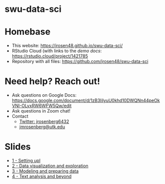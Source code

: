 # swu-data-sci

# Homebase

- This website: https://jrosen48.github.io/swu-data-sci/
- RStudio Cloud (with links to the *demo docs*: https://rstudio.cloud/project/1421785
- Repository with all files: https://github.com/jrosen48/swu-data-sci

# Need help? Reach out!

- Ask questions on Google Docs: https://docs.google.com/document/d/1zB3IilyuU0khd10DWQNn44peOkVNI-OLyxRW6WFW5Qw/edit
- Ask questions in Zoom chat!
- Contact
  * [Twitter: jrosenberg6432](https://twitter.com/jrosenberg6432)
  * [jmrosenberg@utk.edu](mailto:jmrosenberg@utk.edu)

# Slides

- [1 - Setting upl](1-setting-up.html)
- [2 - Data visualization and exploration](2-data-vis-and-data-exploration.html)
- [3 - Modeling and preparing data](3-modeling-and-preparing.html)
- [4 - Text analysis and beyond](4-text-analysis-and-beyond.html)
